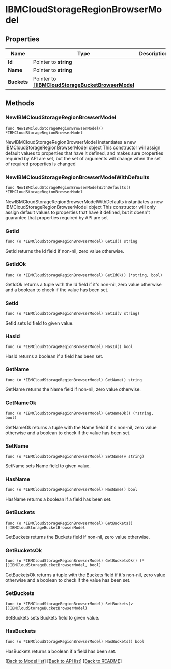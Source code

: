 # IBMCloudStorageRegionBrowserModel

## Properties

Name | Type | Description | Notes
------------ | ------------- | ------------- | -------------
**Id** | Pointer to **string** |  | [optional] 
**Name** | Pointer to **string** |  | [optional] 
**Buckets** | Pointer to [**[]IBMCloudStorageBucketBrowserModel**](IBMCloudStorageBucketBrowserModel.md) |  | [optional] 

## Methods

### NewIBMCloudStorageRegionBrowserModel

`func NewIBMCloudStorageRegionBrowserModel() *IBMCloudStorageRegionBrowserModel`

NewIBMCloudStorageRegionBrowserModel instantiates a new IBMCloudStorageRegionBrowserModel object
This constructor will assign default values to properties that have it defined,
and makes sure properties required by API are set, but the set of arguments
will change when the set of required properties is changed

### NewIBMCloudStorageRegionBrowserModelWithDefaults

`func NewIBMCloudStorageRegionBrowserModelWithDefaults() *IBMCloudStorageRegionBrowserModel`

NewIBMCloudStorageRegionBrowserModelWithDefaults instantiates a new IBMCloudStorageRegionBrowserModel object
This constructor will only assign default values to properties that have it defined,
but it doesn't guarantee that properties required by API are set

### GetId

`func (o *IBMCloudStorageRegionBrowserModel) GetId() string`

GetId returns the Id field if non-nil, zero value otherwise.

### GetIdOk

`func (o *IBMCloudStorageRegionBrowserModel) GetIdOk() (*string, bool)`

GetIdOk returns a tuple with the Id field if it's non-nil, zero value otherwise
and a boolean to check if the value has been set.

### SetId

`func (o *IBMCloudStorageRegionBrowserModel) SetId(v string)`

SetId sets Id field to given value.

### HasId

`func (o *IBMCloudStorageRegionBrowserModel) HasId() bool`

HasId returns a boolean if a field has been set.

### GetName

`func (o *IBMCloudStorageRegionBrowserModel) GetName() string`

GetName returns the Name field if non-nil, zero value otherwise.

### GetNameOk

`func (o *IBMCloudStorageRegionBrowserModel) GetNameOk() (*string, bool)`

GetNameOk returns a tuple with the Name field if it's non-nil, zero value otherwise
and a boolean to check if the value has been set.

### SetName

`func (o *IBMCloudStorageRegionBrowserModel) SetName(v string)`

SetName sets Name field to given value.

### HasName

`func (o *IBMCloudStorageRegionBrowserModel) HasName() bool`

HasName returns a boolean if a field has been set.

### GetBuckets

`func (o *IBMCloudStorageRegionBrowserModel) GetBuckets() []IBMCloudStorageBucketBrowserModel`

GetBuckets returns the Buckets field if non-nil, zero value otherwise.

### GetBucketsOk

`func (o *IBMCloudStorageRegionBrowserModel) GetBucketsOk() (*[]IBMCloudStorageBucketBrowserModel, bool)`

GetBucketsOk returns a tuple with the Buckets field if it's non-nil, zero value otherwise
and a boolean to check if the value has been set.

### SetBuckets

`func (o *IBMCloudStorageRegionBrowserModel) SetBuckets(v []IBMCloudStorageBucketBrowserModel)`

SetBuckets sets Buckets field to given value.

### HasBuckets

`func (o *IBMCloudStorageRegionBrowserModel) HasBuckets() bool`

HasBuckets returns a boolean if a field has been set.


[[Back to Model list]](../README.md#documentation-for-models) [[Back to API list]](../README.md#documentation-for-api-endpoints) [[Back to README]](../README.md)


